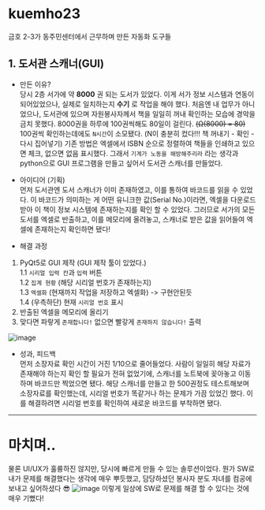 # kuemho23
금호 2-3가 동주민센터에서 근무하며 만든 자동화 도구들

## 1. 도서관 스캐너(GUI)

- 만든 이유?  
당시 2층 서가에 약 __8000__ 권 되는 도서가 있었다.
이게 서가 정보 시스템과 연동이 되어있었으나, 실제로 일치하는지 __수기__ 로 작업을 해야 했다.
처음엔 내 업무가 아니었으나, 도서관에 있으며 자원봉사자께서 책을 일일히 꺼내 확인하는 모습에 경악을 금치 못했다.
8000권을 하루에 100권씩해도 80일이 걸린다. ~~(Ω(8000) = 80)~~ 100권씩 확인하는데에도 `N시간`이 소모됐다. (N이 충분히 컸다!!! 책 꺼내기 - 확인 - 다시 집어넣기)
기존 방법은 엑셀에서 ISBN 순으로 정렬하여 책들을 인쇄하고 있으면 체크, 없으면 없음 표시했다.
그래서 `기계가 노동을 해방해주리라` 라는 생각과 python으로 GUI 프로그램을 만들고 싶어서 도서관 스캐너를 만들었다.

- 아이디어 (기획)  
먼저 도서관엔 도서 스캐너가 이미 존재하였고, 이를 통하여 바코드를 읽을 수 있었다.
이 바코드가 의미하는 게 어떤 유니크한 값(Serial No.)이라면, 엑셀을 다운로드 받아 이 책이 정보 시스템에 존재하는지를 확인 할 수 있었다.
그러므로 서가의 모든 도서를 엑셀로 반출하고, 이를 메모리에 올려놓고, 스캐너로 받은 값을 읽어들여 엑셀에 존재하는지 확인하면 됐다!

- 해결 과정  
1. PyQt5로 GUI 제작 (GUI 제작 툴이 있었다.)  
  1.1 `시리얼 입력 칸`과 `입력` 버튼  
  1.2 `집계 현황` (해당 시리얼 번호가 존재하는지)  
  1.3 `엑셀화` (현재까지 작업을 저장하고 엑셀화) -> 구현안된듯  
  1.4 (우측하단) 현재 `시리얼 번호` 표시  
2. 반출된 엑셀을 메모리에 올리기  
3. 맞다면 파랗게 `존재합니다!` 없으면 빨갛게 `존재하지 않습니다!` 출력  

![image](https://user-images.githubusercontent.com/42092864/160596872-c1fad8b5-91cf-4f9d-92e7-235de8f58954.png "구동 예시")


- 성과, 피드백  
먼저 소장자료 확인 시간이 거진 1/10으로 줄어들었다.
사람이 일일히 해당 자료가 존재해야 하는지 확인 할 필요가 전혀 없었기에, 스캐너를 노트북에 꽂아놓고 이동하며 바코드만 찍었으면 됐다.
해당 스캐너를 만들고 한 500권정도 테스트해보며 소장자료를 확인했는데, 시리얼 번호가 똑같거나 하는 문제가 가끔 있었긴 했다.
이를 해결하려면 시리얼 번호를 확인하여 새로운 바코드를 부착하면 됐다.

----
# 마치며..
물론 UI/UX가 훌륭하진 않지만, 당시에 빠르게 만들 수 있는 솔루션이었다.
뭔가 SW로 내가 문제를 해결했다는 생각에 매우 뿌듯했고, 담당하셨던 봉사자 분도 자녀를 컴공에 보내고 싶어하셨다 😎
![image](https://user-images.githubusercontent.com/42092864/160597492-4da1da71-cc9f-451d-afb2-890b7d7b3542.png)
이렇게 일상에 SW로 문제를 해결 할 수 있다는 것에 매우 기뻤다!
